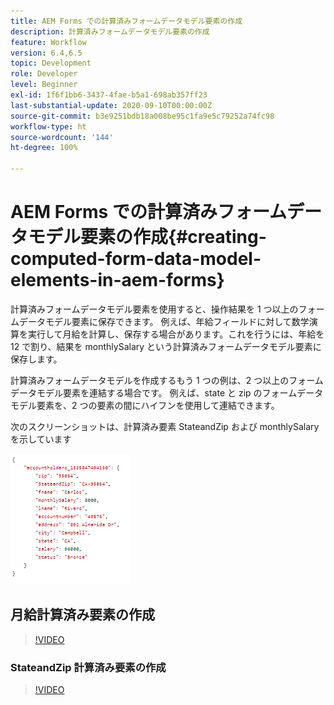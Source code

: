 ```yaml
---
title: AEM Forms での計算済みフォームデータモデル要素の作成
description: 計算済みフォームデータモデル要素の作成
feature: Workflow
version: 6.4,6.5
topic: Development
role: Developer
level: Beginner
exl-id: 1f6f1bb6-3437-4fae-b5a1-698ab357ff23
last-substantial-update: 2020-09-10T00:00:00Z
source-git-commit: b3e9251bdb18a008be95c1fa9e5c79252a74fc98
workflow-type: ht
source-wordcount: '144'
ht-degree: 100%

---
```


# AEM Forms での計算済みフォームデータモデル要素の作成{#creating-computed-form-data-model-elements-in-aem-forms}

計算済みフォームデータモデル要素を使用すると、操作結果を 1 つ以上のフォームデータモデル要素に保存できます。 例えば、年給フィールドに対して数学演算を実行して月給を計算し、保存する場合があります。これを行うには、年給を 12 で割り、結果を monthlySalary という計算済みフォームデータモデル要素に保存します。

計算済みフォームデータモデルを作成するもう 1 つの例は、2 つ以上のフォームデータモデル要素を連結する場合です。 例えば、state と zip のフォームデータモデル要素を、2 つの要素の間にハイフンを使用して連結できます。

次のスクリーンショットは、計算済み要素 StateandZip および monthlySalary を示しています

![computedfdmelement](assets/computedfdmelement.gif)

## 月給計算済み要素の作成

>[!VIDEO](https://video.tv.adobe.com/v/23855?quality=12&learn=on)

### StateandZip 計算済み要素の作成

>[!VIDEO](https://video.tv.adobe.com/v/23856?quality=12&learn=on)
